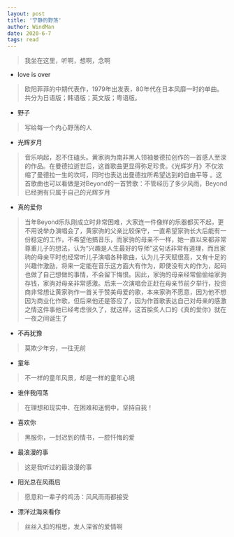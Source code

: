 ```yaml
---
layout: post
title: '宁静的野荡'
author: WindMan
date: 2020-6-7
tags: read 
---
```

> 我坐在这里，听啊，想啊，念啊

+ love is over
> 欧阳菲菲的中期代表作，1979年出发表，80年代在日本风靡一时的单曲。共分为日语版；韩语版；英文版；粤语版。

+ 野子
> 写给每一个内心野荡的人

+ 光辉岁月
> 音乐响起，忍不住磕头。黄家驹为南非黑人领袖曼德拉创作的一首感人至深的作品。在曼德拉逝世后，这首歌曲更显得弥足珍贵。《光辉岁月》不仅浓缩了曼德拉一生的坎坷，同时也表达出曼德拉所希望达到的自由平等 。这首歌曲也可以看做是对Beyond的一首赞歌：不管经历了多少风雨，Beyond已经拥有只属于自己的光辉岁月

+ 真的爱你
> 当年Beyond乐队刚成立时非常困难，大家连一件像样的乐器都买不起，更不用说举办演唱会了，黄家驹的父亲比较保守，一直希望家驹长大后能有一份稳定的工作，不希望他搞音乐，而家驹的母亲不一样，她一直以来都非常尊重儿子的想法，认为“兴趣是人生最好的导师”这句话非常有道理，而且家驹的母亲平时也经常听儿子演唱各种歌曲，认为儿子天赋很高，又有十足的兴趣作激励，将来一定能在音乐这方面大有作为，即使没有大的作为，起码也做了自己想做的事情，不会留下悔恨。因此，家驹的母亲经常偷偷给家驹存钱，家驹对母亲非常感激。后来一次演唱会正赶在母亲节前夕举行，投资商非常想让黄家驹作一首关于赞美母爱的歌，本来家驹不愿意，因为他不想因为商业化作歌，但后来他还是答应了，因为作首歌表达自己对母亲的感激之情这件事他已经考虑很久了，就这样，这首脍炙人口的《真的爱你》就在一夜之间诞生了

+ 不再犹豫
> 莫欺少年穷，一往无前

+ 童年
> 不一样的童年风景，却是一样的童年心境

+ 谁伴我闯荡
> 在理想和现实中、在困难和迷惘中，坚持自我！

+ 喜欢你
> 黑服你，一封迟到的情书，一腔忏悔的爱

+ 最浪漫的事
> 这是我听过的最浪漫的事

+ 阳光总在风雨后
> 愿意和一辈子的鸡汤：风风雨雨都接受

+ 漂洋过海来看你
> 丝丝入扣的相思，发人深省的爱情啊

